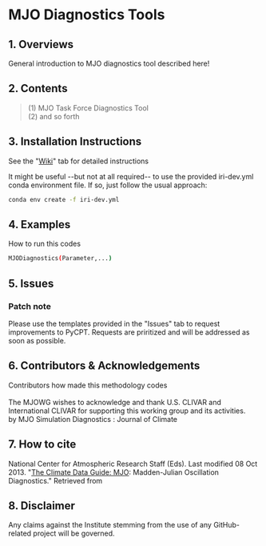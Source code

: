 # MJO Diagnostics Tools

## 1. Overviews
General introduction to MJO diagnostics tool described here!

## 2. Contents
> (1) MJO Task Force Diagnostics Tool </br>
> (2) and so forth

## 3. Installation Instructions
See the "[Wiki]" tab for detailed instructions

It might be useful --but not at all required-- to use the provided iri-dev.yml conda environment file. If so, just follow the usual approach:
```sh
conda env create -f iri-dev.yml
```

## 4. Examples
How to run this codes
```sh
MJODiagnostics(Parameter,...)
```

## 5. Issues
### Patch note
Please use the templates provided in the "Issues" tab to request improvements to PyCPT. Requests are priritized and will be addressed as soon as possible.


## 6. Contributors & Acknowledgements
Contributors how made this methodology codes </br></br>
The MJOWG wishes to acknowledge and thank U.S. CLIVAR and International CLIVAR for supporting this working group and its activities.</br>
by MJO Simulation Diagnostics : Journal of Climate

## 7. How to cite
National Center for Atmospheric Research Staff (Eds). Last modified 08 Oct 2013. "[The Climate Data Guide: MJO]: Madden-Julian Oscillation Diagnostics." Retrieved from 

## 8. Disclaimer
Any claims against the Institute stemming from the use of any GitHub-related project will be governed.



  [Wiki]: https://climatedataguide.ucar.edu/climate-data/mjo-madden-julian-oscillation-diagnostics
  [The Climate Data Guide: MJO]: https://climatedataguide.ucar.edu/climate-data/mjo-madden-julian-oscillation-diagnostics
